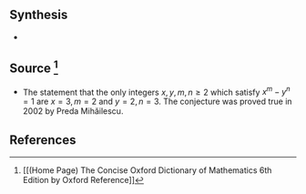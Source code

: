 ## Synthesis
- 
## Source [^1]
- The statement that the only integers $x, y, m, n \geq 2$ which satisfy $x^{m}-y^{n}=1$ are $x=3, m=2$ and $y=2, n=3$. The conjecture was proved true in 2002 by Preda Mihăilescu.
## References

[^1]: [[(Home Page) The Concise Oxford Dictionary of Mathematics 6th Edition by Oxford Reference]]